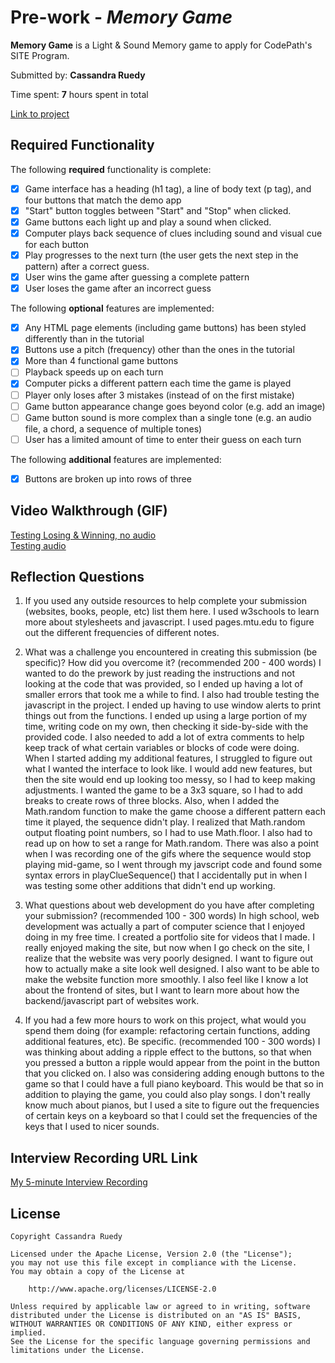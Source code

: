 # Pre-work - _Memory Game_

**Memory Game** is a Light & Sound Memory game to apply for CodePath's SITE Program.

Submitted by: **Cassandra Ruedy**

Time spent: **7** hours spent in total

[Link to project](https://liberating-aluminum-puffin.glitch.me)

## Required Functionality

The following **required** functionality is complete:

- [x] Game interface has a heading (h1 tag), a line of body text (p tag), and four buttons that match the demo app
- [x] "Start" button toggles between "Start" and "Stop" when clicked.
- [x] Game buttons each light up and play a sound when clicked.
- [x] Computer plays back sequence of clues including sound and visual cue for each button
- [x] Play progresses to the next turn (the user gets the next step in the pattern) after a correct guess.
- [x] User wins the game after guessing a complete pattern
- [x] User loses the game after an incorrect guess

The following **optional** features are implemented:

- [x] Any HTML page elements (including game buttons) has been styled differently than in the tutorial
- [x] Buttons use a pitch (frequency) other than the ones in the tutorial
- [x] More than 4 functional game buttons
- [ ] Playback speeds up on each turn
- [x] Computer picks a different pattern each time the game is played
- [ ] Player only loses after 3 mistakes (instead of on the first mistake)
- [ ] Game button appearance change goes beyond color (e.g. add an image)
- [ ] Game button sound is more complex than a single tone (e.g. an audio file, a chord, a sequence of multiple tones)
- [ ] User has a limited amount of time to enter their guess on each turn

The following **additional** features are implemented:

- [x] Buttons are broken up into rows of three

## Video Walkthrough (GIF)

[Testing Losing & Winning, no audio](https://github.com/Cruedy/codepath-prework/blob/main/Loss_-win_-no-audio.gif)
<br>
[Testing audio](https://github.com/Cruedy/codepath-prework/blob/main/audio.gif)

## Reflection Questions

1. If you used any outside resources to help complete your submission (websites, books, people, etc) list them here.
   I used w3schools to learn more about stylesheets and javascript. I used pages.mtu.edu to figure out the different frequencies
   of different notes.

2. What was a challenge you encountered in creating this submission (be specific)? How did you overcome it? (recommended 200 - 400 words)
   I wanted to do the prework by just reading the instructions and not looking at the code that was provided, so I ended up
   having a lot of smaller errors that took me a while to find. I also had trouble testing the javascript in the project. I
   ended up having to use window alerts to print things out from the functions. I ended up using a large portion of my time,
   writing code on my own, then checking it side-by-side with the provided code. I also needed to add a lot of extra comments
   to help keep track of what certain variables or blocks of code were doing. When I started adding my additional features, I
   struggled to figure out what I wanted the interface to look like. I would add new features, but then the site would end up
   looking too messy, so I had to keep making adjustments. I wanted the game to be a 3x3 square, so I had to add breaks to create
   rows of three blocks. Also, when I added the Math.random function to make the game choose a different pattern each time it played,
   the sequence didn't play. I realized that Math.random output floating point numbers, so I had to use Math.floor. I also had to read
   up on how to set a range for Math.random. There was also a point when I was recording one of the gifs where the sequence would stop
   playing mid-game, so I went through my javscript code and found some syntax errors in playClueSequence() that I accidentally put in
   when I was testing some other additions that didn't end up working.

3. What questions about web development do you have after completing your submission? (recommended 100 - 300 words)
   In high school, web development was actually a part of computer science that I enjoyed doing in my free time. I created a portfolio site
   for videos that I made. I really enjoyed making the site, but now when I go check on the site, I realize that the website was very poorly
   designed. I want to figure out how to actually make a site look well designed. I also want to be able to make the website function more
   smoothly. I also feel like I know a lot about the frontend of sites, but I want to learn more about how the backend/javascript part of
   websites work.

4. If you had a few more hours to work on this project, what would you spend them doing (for example: refactoring certain functions, adding additional features, etc). Be specific. (recommended 100 - 300 words)
   I was thinking about adding a ripple effect to the buttons, so that when you pressed a button a ripple would appear from the point in
   the button that you clicked on. I also was considering adding enough buttons to the game so that I could have a full piano keyboard. This
   would be that so in addition to playing the game, you could also play songs. I don't really know much about pianos, but I used a site to
   figure out the frequencies of certain keys on a keyboard so that I could set the frequencies of the keys that I used to nicer sounds.

## Interview Recording URL Link

[My 5-minute Interview Recording](https://www.loom.com/share/af9ca0e075bf48639554281d0e257b47)

## License

    Copyright Cassandra Ruedy

    Licensed under the Apache License, Version 2.0 (the "License");
    you may not use this file except in compliance with the License.
    You may obtain a copy of the License at

        http://www.apache.org/licenses/LICENSE-2.0

    Unless required by applicable law or agreed to in writing, software
    distributed under the License is distributed on an "AS IS" BASIS,
    WITHOUT WARRANTIES OR CONDITIONS OF ANY KIND, either express or implied.
    See the License for the specific language governing permissions and
    limitations under the License.
